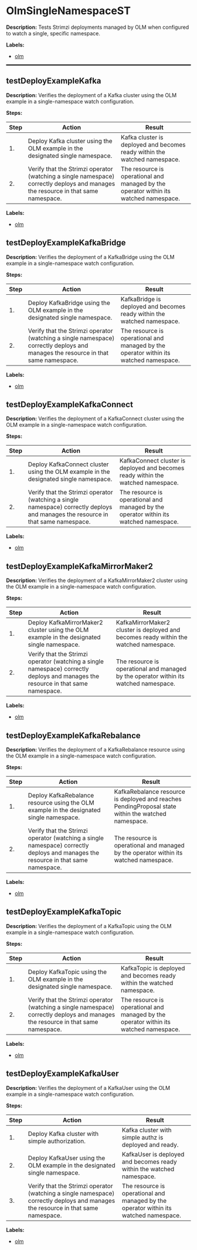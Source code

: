# OlmSingleNamespaceST

**Description:** Tests Strimzi deployments managed by OLM when configured to watch a single, specific namespace.

**Labels:**

* [olm](labels/olm.md)

<hr style="border:1px solid">

## testDeployExampleKafka

**Description:** Verifies the deployment of a Kafka cluster using the OLM example in a single-namespace watch configuration.

**Steps:**

| Step | Action | Result |
| - | - | - |
| 1. | Deploy Kafka cluster using the OLM example in the designated single namespace. | Kafka cluster is deployed and becomes ready within the watched namespace. |
| 2. | Verify that the Strimzi operator (watching a single namespace) correctly deploys and manages the resource in that same namespace. | The resource is operational and managed by the operator within its watched namespace. |

**Labels:**

* [olm](labels/olm.md)


## testDeployExampleKafkaBridge

**Description:** Verifies the deployment of a KafkaBridge using the OLM example in a single-namespace watch configuration.

**Steps:**

| Step | Action | Result |
| - | - | - |
| 1. | Deploy KafkaBridge using the OLM example in the designated single namespace. | KafkaBridge is deployed and becomes ready within the watched namespace. |
| 2. | Verify that the Strimzi operator (watching a single namespace) correctly deploys and manages the resource in that same namespace. | The resource is operational and managed by the operator within its watched namespace. |

**Labels:**

* [olm](labels/olm.md)


## testDeployExampleKafkaConnect

**Description:** Verifies the deployment of a KafkaConnect cluster using the OLM example in a single-namespace watch configuration.

**Steps:**

| Step | Action | Result |
| - | - | - |
| 1. | Deploy KafkaConnect cluster using the OLM example in the designated single namespace. | KafkaConnect cluster is deployed and becomes ready within the watched namespace. |
| 2. | Verify that the Strimzi operator (watching a single namespace) correctly deploys and manages the resource in that same namespace. | The resource is operational and managed by the operator within its watched namespace. |

**Labels:**

* [olm](labels/olm.md)


## testDeployExampleKafkaMirrorMaker2

**Description:** Verifies the deployment of a KafkaMirrorMaker2 cluster using the OLM example in a single-namespace watch configuration.

**Steps:**

| Step | Action | Result |
| - | - | - |
| 1. | Deploy KafkaMirrorMaker2 cluster using the OLM example in the designated single namespace. | KafkaMirrorMaker2 cluster is deployed and becomes ready within the watched namespace. |
| 2. | Verify that the Strimzi operator (watching a single namespace) correctly deploys and manages the resource in that same namespace. | The resource is operational and managed by the operator within its watched namespace. |

**Labels:**

* [olm](labels/olm.md)


## testDeployExampleKafkaRebalance

**Description:** Verifies the deployment of a KafkaRebalance resource using the OLM example in a single-namespace watch configuration.

**Steps:**

| Step | Action | Result |
| - | - | - |
| 1. | Deploy KafkaRebalance resource using the OLM example in the designated single namespace. | KafkaRebalance resource is deployed and reaches PendingProposal state within the watched namespace. |
| 2. | Verify that the Strimzi operator (watching a single namespace) correctly deploys and manages the resource in that same namespace. | The resource is operational and managed by the operator within its watched namespace. |

**Labels:**

* [olm](labels/olm.md)


## testDeployExampleKafkaTopic

**Description:** Verifies the deployment of a KafkaTopic using the OLM example in a single-namespace watch configuration.

**Steps:**

| Step | Action | Result |
| - | - | - |
| 1. | Deploy KafkaTopic using the OLM example in the designated single namespace. | KafkaTopic is deployed and becomes ready within the watched namespace. |
| 2. | Verify that the Strimzi operator (watching a single namespace) correctly deploys and manages the resource in that same namespace. | The resource is operational and managed by the operator within its watched namespace. |

**Labels:**

* [olm](labels/olm.md)


## testDeployExampleKafkaUser

**Description:** Verifies the deployment of a KafkaUser using the OLM example in a single-namespace watch configuration.

**Steps:**

| Step | Action | Result |
| - | - | - |
| 1. | Deploy Kafka cluster with simple authorization. | Kafka cluster with simple authz is deployed and ready. |
| 2. | Deploy KafkaUser using the OLM example in the designated single namespace. | KafkaUser is deployed and becomes ready within the watched namespace. |
| 3. | Verify that the Strimzi operator (watching a single namespace) correctly deploys and manages the resource in that same namespace. | The resource is operational and managed by the operator within its watched namespace. |

**Labels:**

* [olm](labels/olm.md)

